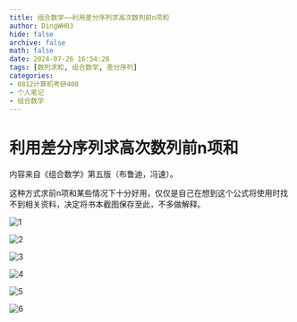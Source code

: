 ```yaml
---
title: 组合数学——利用差分序列求高次数列前n项和
author: DingWH03
hide: false
archive: false
math: false
date: 2024-07-26 16:54:28
tags: [数列求和, 组合数学, 差分序列]
categories: 
- 0812计算机考研408
- 个人笔记
- 组合数学
---
```

# 利用差分序列求高次数列前n项和

内容来自《组合数学》第五版（布鲁迪，冯速）。

这种方式求前n项和某些情况下十分好用，仅仅是自己在想到这个公式将使用时找不到相关资料，决定将书本截图保存至此，不多做解释。

![1](1.jpg)

![2](2.jpg)

![3](3.jpg)

![4](4.jpg)

![5](5.jpg)

![6](6.jpg)